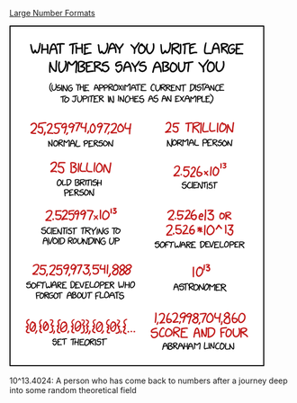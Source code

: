 [Large Number Formats](https://xkcd.com/2319)

![Large Number Formats](./random_comic.png)

10^13.4024: A person who has come back to numbers after a journey deep into some random theoretical field

